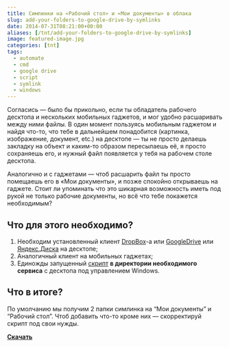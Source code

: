 ```yaml
---
title: Симлинки на «Рабочий стол» и «Мои документы» в облака
slug: add-your-folders-to-google-drive-by-symlinks
date: 2014-07-31T08:21:00+00:00
aliases: [/tnt/add-your-folders-to-google-drive-by-symlinks]
image: featured-image.jpg
categories: [tnt]
tags:
  - automate
  - cmd
  - google drive
  - script
  - symlink
  - windows
---
```


Согласись — было бы прикольно, если ты обладатель рабочего десктопа и нескольких мобильных гаджетов, и мог удобно расшаривать между ними файлы. В один момент пользуясь мобильным гаджетом и найдя что-то, что тебе в дальнейшем понадобится (картинка, изображение, документ, etc.) на десктопе — ты не просто делаешь закладку на объект и каким-то образом пересылаешь её, я просто сохраняешь его, и нужный файл появляется у тебя на рабочем столе десктопа.

<!--more-->

Аналогично и с гаджетами — чтоб расшарить файл ты просто помещаешь его в «Мои документы», и позже спокойно открываешь на гаджете. Стоит ли упоминать что это шикарная возможность иметь под рукой не только рабочие документы, но всё что тебе покажется необходимым?

## Что для этого необходимо?

1. Необходим установленный клиент [DropBox]-a или [GoogleDrive] или [Яндекс.Диска] на десктопе;
1. Аналогичный клиент на мобильных гаджетах;
1. Единожды запущенный [скрипт] **в директории необходимого сервиса** с десктопа под управлением Windows.

## Что в итоге?

По умолчанию мы получим 2 папки симлинка на “Мои документы” и “Рабочий стол”. Чтоб добавить что-то кроме них — скорректируй скрипт под свои нужды.

**[Скачать][GitHub]**

[DropBox]:https://www.dropbox.com/
[GoogleDrive]:http://www.google.ru/intl/ru/drive/download/
[Яндекс.Диска]:https://disk.yandex.ru/
[скрипт]:https://github.com/tarampampam/scripts/tree/master/win/create-symlinks
[Скачать]:https://raw.githubusercontent.com/tarampampam/scripts/master/win/create-symlinks/create-symlinks.cmd
[GitHub]:https://github.com/tarampampam/scripts/blob/master/win/create-symlinks/create-symlinks.cmd

